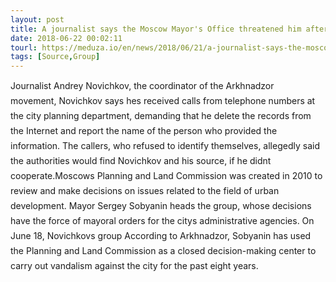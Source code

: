 ```yaml
---
layout: post
title: A journalist says the Moscow Mayor's Office threatened him after he leaked records from the citys planning and land commission
date: 2018-06-22 00:02:11
tourl: https://meduza.io/en/news/2018/06/21/a-journalist-says-the-moscow-mayor-s-office-threatened-him-after-he-leaked-records-from-the-city-s-planning-and-land-commission
tags: [Source,Group]
---
```

Journalist Andrey Novichkov, the coordinator of the Arkhnadzor movement, Novichkov says hes received calls from telephone numbers at the city planning department, demanding that he delete the records from the Internet and report the name of the person who provided the information. The callers, who refused to identify themselves, allegedly said the authorities would find Novichkov and his source, if he didnt cooperate.Moscows Planning and Land Commission was created in 2010 to review and make decisions on issues related to the field of urban development. Mayor Sergey Sobyanin heads the group, whose decisions have the force of mayoral orders for the citys administrative agencies. On June 18, Novichkovs group According to Arkhnadzor, Sobyanin has used the Planning and Land Commission as a closed decision-making center to carry out vandalism against the city for the past eight years. 